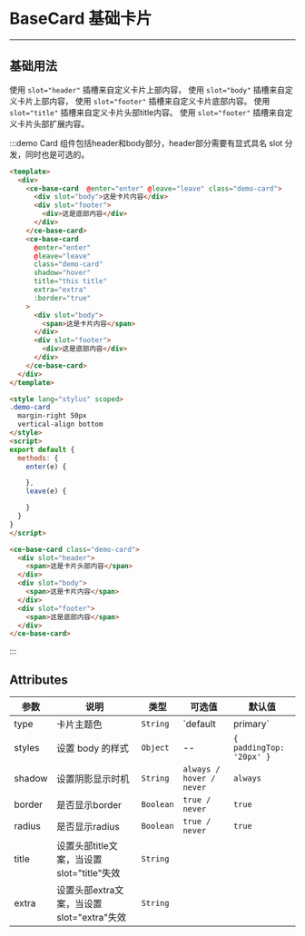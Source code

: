 # BaseCard 基础卡片

<!-- {.md} -->

---

<!-- {.md} -->

## 基础用法

<!-- {.md} -->

使用<!-- {.md} --> `slot="header"` 插槽来自定义卡片上部内容<!-- {.md} -->，
使用<!-- {.md} --> `slot="body"` 插槽来自定义卡片上部内容<!-- {.md} -->，
使用<!-- {.md} --> `slot="footer"` 插槽来自定义卡片底部内容<!-- {.md} -->。
使用<!-- {.md} --> `slot="title"` 插槽来自定义卡片头部title内容<!-- {.md} -->。
使用<!-- {.md} --> `slot="footer"` 插槽来自定义卡片头部扩展内容<!-- {.md} -->。

:::demo Card 组件包括header和body部分，header部分需要有显式具名 slot 分发，同时也是可选的。

```html
<template>
  <div>
    <ce-base-card  @enter="enter" @leave="leave" class="demo-card">
      <div slot="body">这是卡片内容</div>
      <div slot="footer">
        <div>这是底部内容</div>
      </div>
    </ce-base-card>
    <ce-base-card
      @enter="enter"
      @leave="leave"
      class="demo-card"
      shadow="hover"
      title="this title"
      extra="extra"
      :border="true"
    >
      <div slot="body">
        <span>这是卡片内容</span>
      </div>
      <div slot="footer">
        <div>这是底部内容</div>
      </div>
    </ce-base-card>
  </div>
</template>

<style lang="stylus" scoped>
.demo-card
  margin-right 50px
  vertical-align bottom
</style>
<script>
export default {
  methods: {
    enter(e) {

    },
    leave(e) {

    }
  }
}
</script>
```

```html
<ce-base-card class="demo-card">
  <div slot="header">
    <span>这是卡片头部内容</span>
  </div>
  <div slot="body">
    <span>这是卡片内容</span>
  </div>
  <div slot="footer">
    <span>这是底部内容</span>
  </div>
</ce-base-card>
```

:::

## Attributes

<!-- {.md} -->

| 参数       | 说明                                     | 类型      | 可选值                   | 默认值                   |
|------------|----------------------------------------|-----------|--------------------------|--------------------------|
| type       | 卡片主题色                               | `String`  | `default | primary`      | `default`                |
| styles | 设置 body 的样式                         | `Object`  | --                       | `{ paddingTop: '20px' }` |
| shadow     | 设置阴影显示时机                         | `String`  | `always / hover / never` | `always`                 |
| border     | 是否显示border                           | `Boolean` | `true / never`           | `true`                   |
| radius     | 是否显示radius                           | `Boolean` | `true / never`           | `true`                   |
| title      | 设置头部title文案，当设置slot="title"失效 | `String`  |                          |                          |
| extra      | 设置头部extra文案，当设置slot="extra"失效 | `String`  |                          |                          |